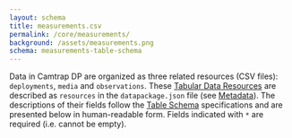 ```yaml
---
layout: schema
title: measurements.csv
permalink: /core/measurements/
background: /assets/measurements.png
schema: measurements-table-schema
---
```


Data in Camtrap DP are organized as three related resources (CSV files): `deployments`, `media` and `observations`. These [Tabular Data Resources](https://specs.frictionlessdata.io/tabular-data-resource/) are described as `resources` in the `datapackage.json` file (see [Metadata](../metadata)). The descriptions of their fields follow the [Table Schema](https://specs.frictionlessdata.io/table-schema/) specifications and are presented below in human-readable form. Fields indicated with `*` are required (i.e. cannot be empty).

